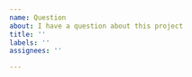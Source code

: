 ```yaml
---
name: Question
about: I have a question about this project
title: ''
labels: ''
assignees: ''

---
```


<!--
Thanks for taking the time to ask a question. I'll take a look at this as soon as I can.
In the mean-time please consider leaving a review at https://marketplace.visualstudio.com/items?itemName=MattLaceyLtd.RapidXamlToolkit&ssr=false#review-details as positive reviews are a great motivator for me to keep working on this project.
Thanks.
-->

<!-- What do you want to know or we could make clearer? -->
